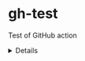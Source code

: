 # gh-test
Test of GitHub action

<details>
    <summary>Details</summary>
    Something small enough to escape casual notice.

    commit 1
    commit 2
    commit 3
    commit 4
</details>
